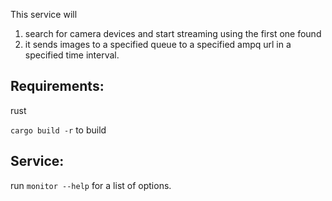 This service will

1. search for camera devices and start streaming using the first one found
2. it sends images to a specified queue to a specified ampq url in a specified time interval.

## Requirements:

rust

`cargo build -r` to build

## Service:

run `monitor --help` for a list of options.
